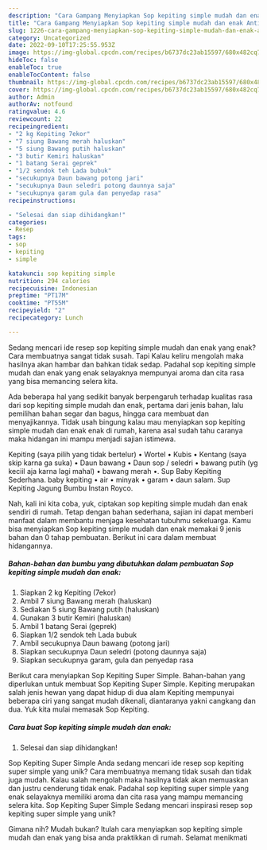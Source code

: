 ```yaml
---
description: "Cara Gampang Menyiapkan Sop kepiting simple mudah dan enak Anti Gagal"
title: "Cara Gampang Menyiapkan Sop kepiting simple mudah dan enak Anti Gagal"
slug: 1226-cara-gampang-menyiapkan-sop-kepiting-simple-mudah-dan-enak-anti-gagal
category: Uncategorized
date: 2022-09-10T17:25:55.953Z
image: https://img-global.cpcdn.com/recipes/b6737dc23ab15597/680x482cq70/sop-kepiting-simple-mudah-dan-enak-foto-resep-utama.jpg
hideToc: false
enableToc: true
enableTocContent: false
thumbnail: https://img-global.cpcdn.com/recipes/b6737dc23ab15597/680x482cq70/sop-kepiting-simple-mudah-dan-enak-foto-resep-utama.jpg
cover: https://img-global.cpcdn.com/recipes/b6737dc23ab15597/680x482cq70/sop-kepiting-simple-mudah-dan-enak-foto-resep-utama.jpg
author: Admin
authorAv: notfound
ratingvalue: 4.6
reviewcount: 22
recipeingredient:
- "2 kg Kepiting 7ekor"
- "7 siung Bawang merah haluskan"
- "5 siung Bawang putih haluskan"
- "3 butir Kemiri haluskan"
- "1 batang Serai geprek"
- "1/2 sendok teh Lada bubuk"
- "secukupnya Daun bawang potong jari"
- "secukupnya Daun seledri potong daunnya saja"
- "secukupnya garam gula dan penyedap rasa"
recipeinstructions:

- "Selesai dan siap dihidangkan!"
categories:
- Resep
tags:
- sop
- kepiting
- simple

katakunci: sop kepiting simple 
nutrition: 294 calories
recipecuisine: Indonesian
preptime: "PT17M"
cooktime: "PT55M"
recipeyield: "2"
recipecategory: Lunch

---
```



Sedang mencari ide resep sop kepiting simple mudah dan enak yang enak? Cara membuatnya sangat tidak susah. Tapi Kalau keliru mengolah maka hasilnya akan hambar dan bahkan tidak sedap. Padahal sop kepiting simple mudah dan enak yang enak selayaknya mempunyai aroma dan cita rasa yang bisa memancing selera kita.


Ada beberapa hal yang sedikit banyak berpengaruh terhadap kualitas rasa dari sop kepiting simple mudah dan enak, pertama dari jenis bahan, lalu pemilihan bahan segar dan bagus, hingga cara membuat dan menyajikannya. Tidak usah bingung kalau mau menyiapkan sop kepiting simple mudah dan enak enak di rumah, karena asal sudah tahu caranya maka hidangan ini mampu menjadi sajian istimewa.

Kepiting (saya pilih yang tidak bertelur) • Wortel • Kubis • Kentang (saya skip karna ga suka) • Daun bawang • Daun sop / seledri • bawang putih (yg keciil aja karna lagi mahal) • bawang merah •. Sup Baby Kepiting Sederhana. baby kepiting • air • minyak • garam • daun salam. Sup Kepiting Jagung Bumbu Instan Royco.


Nah, kali ini kita coba, yuk, ciptakan sop kepiting simple mudah dan enak sendiri di rumah. Tetap dengan bahan sederhana, sajian ini dapat memberi manfaat dalam membantu menjaga kesehatan tubuhmu sekeluarga. Kamu bisa menyiapkan Sop kepiting simple mudah dan enak memakai 9 jenis bahan dan 0 tahap pembuatan. Berikut ini cara dalam membuat hidangannya.

<!--inarticleads1-->

##### Bahan-bahan dan bumbu yang dibutuhkan dalam pembuatan Sop kepiting simple mudah dan enak:

1. Siapkan 2 kg Kepiting (7ekor)
1. Ambil 7 siung Bawang merah (haluskan)
1. Sediakan 5 siung Bawang putih (haluskan)
1. Gunakan 3 butir Kemiri (haluskan)
1. Ambil 1 batang Serai (geprek)
1. Siapkan 1/2 sendok teh Lada bubuk
1. Ambil secukupnya Daun bawang (potong jari)
1. Siapkan secukupnya Daun seledri (potong daunnya saja)
1. Siapkan secukupnya garam, gula dan penyedap rasa


Berikut cara menyiapkan Sop Kepiting Super Simple. Bahan-bahan yang diperlukan untuk membuat Sop Kepiting Super Simple. Kepiting merupakan salah jenis hewan yang dapat hidup di dua alam Kepiting mempunyai beberapa ciri yang sangat mudah dikenali, diantaranya yakni cangkang dan dua. Yuk kita mulai memasak Sop Kepiting. 

<!--inarticleads2-->

##### Cara buat Sop kepiting simple mudah dan enak:


1. Selesai dan siap dihidangkan!

Sop Kepiting Super Simple Anda sedang mencari ide resep sop kepiting super simple yang unik? Cara membuatnya memang tidak susah dan tidak juga mudah. Kalau salah mengolah maka hasilnya tidak akan memuaskan dan justru cenderung tidak enak. Padahal sop kepiting super simple yang enak selayaknya memiliki aroma dan cita rasa yang mampu memancing selera kita. Sop Kepiting Super Simple Sedang mencari inspirasi resep sop kepiting super simple yang unik? 

Gimana nih? Mudah bukan? Itulah cara menyiapkan sop kepiting simple mudah dan enak yang bisa anda praktikkan di rumah. Selamat menikmati
